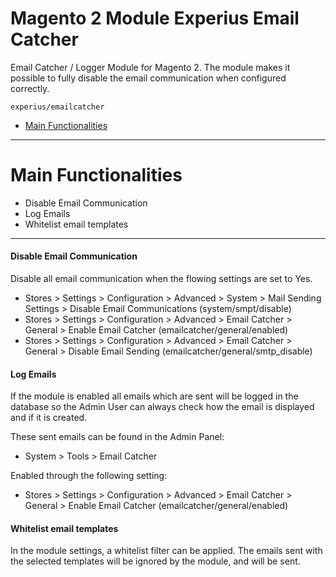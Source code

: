Magento 2 Module Experius  Email Catcher
====================

Email Catcher / Logger Module for Magento 2.  The module makes it possible to fully disable the email communication when configured correctly.

   ``experius/emailcatcher``
   
 - [Main Functionalities](#markdown-header-main-functionalities)

- - -

# Main Functionalities

 - Disable Email Communication
 - Log Emails
 - Whitelist email templates
 
 ---
 
#### Disable Email Communication

Disable all email communication when the flowing settings are set to Yes.

 - Stores > Settings > Configuration > Advanced > System > Mail Sending Settings > Disable Email Communications (system/smpt/disable)
 - Stores > Settings > Configuration > Advanced > Email Catcher > General > Enable Email Catcher (emailcatcher/general/enabled)
 - Stores > Settings > Configuration > Advanced > Email Catcher > General > Disable Email Sending (emailcatcher/general/smtp_disable)

#### Log Emails

If the module is enabled all emails which are sent will be logged in the database so the Admin User can always check how the email is displayed and if it is created.

These sent emails can be found in the Admin Panel:

 - System > Tools > Email Catcher


Enabled through the following setting:

 - Stores > Settings > Configuration > Advanced > Email Catcher > General > Enable Email Catcher (emailcatcher/general/enabled)

#### Whitelist email templates

In the module settings, a whitelist filter can be applied. The emails sent with the selected templates will be ignored by the module, and will be sent.   